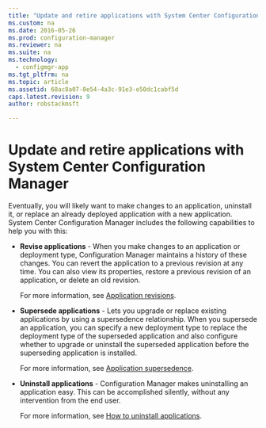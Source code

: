 ```yaml
---
title: "Update and retire applications with System Center Configuration Manager"
ms.custom: na
ms.date: 2016-05-26
ms.prod: configuration-manager
ms.reviewer: na
ms.suite: na
ms.technology: 
  - configmgr-app
ms.tgt_pltfrm: na
ms.topic: article
ms.assetid: 68ac8a07-8e54-4a3c-91e3-e50dc1cabf5d
caps.latest.revision: 9
author: robstackmsft

---
```

# Update and retire applications with System Center Configuration Manager
Eventually, you will likely want to make changes to an application, uninstall it, or replace an already deployed application with a new application. System Center Configuration Manager includes the following capabilities to help you with this:  
  
-   **Revise applications** - When you make changes to an application or deployment type, Configuration Manager maintains a history of these changes. You can revert the application to a previous revision at any time. You can also view its properties, restore a previous revision of an application, or delete an old revision.  
  
     For more information, see [Application revisions](../../apps/deploy-use/revise-and-supersede-applications.md#BKMK_Rev).  
  
-   **Supersede applications** - Lets you upgrade or replace existing applications by using a supersedence relationship. When you supersede an application, you can specify a new deployment type to replace the deployment type of the superseded application and also configure whether to upgrade or uninstall the superseded application before the superseding application is installed.  
  
     For more information, see [Application supersedence](../../apps/deploy-use/revise-and-supersede-applications.md#BKMK_Super).  
  
-   **Uninstall applications** - Configuration Manager makes uninstalling an application easy. This can be accomplished silently, without any intervention from the end user.  
  
     For more information, see [How to uninstall applications](../../apps/deploy-use/uninstall-applications.md).  
  
